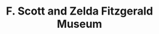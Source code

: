 ---
layout: repo
title: "F. Scott and Zelda Fitzgerald Museum"
id: 10631
permalink: repos/10631/
---